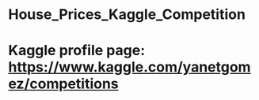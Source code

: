 # House_Prices_Kaggle_Competition

# Kaggle profile page: https://www.kaggle.com/yanetgomez/competitions
